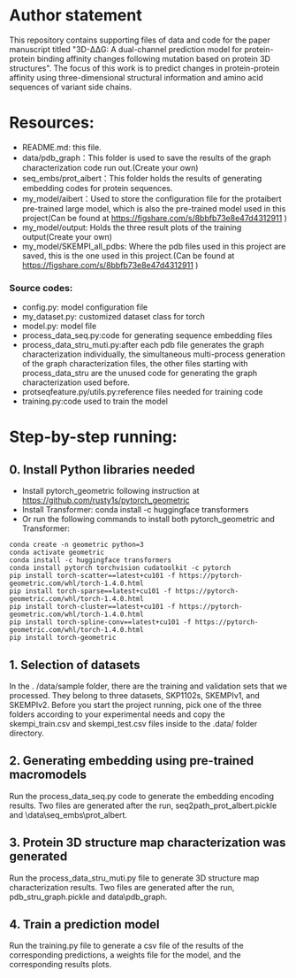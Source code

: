 # Author statement

This repository contains supporting files of data and code for the paper manuscript titled "3D-ΔΔG: A dual-channel prediction model for protein-protein binding affinity changes following mutation based on protein 3D structures". The focus of this work is to predict changes in protein-protein affinity using three-dimensional structural information and amino acid sequences of variant side chains.

# Resources:

+ README.md: this file.
+ data/pdb_graph：This folder is used to save the results of the graph characterization code run out.(Create your own)
+ seq_embs/prot_aibert：This folder holds the results of generating embedding codes for protein sequences.
+ my_model/aibert：Used to store the configuration file for the protaibert pre-trained large model, which is also the pre-trained model used in this project(Can be found at https://figshare.com/s/8bbfb73e8e47d4312911 )
+ my_model/output:  Holds the three result plots of the training output(Create your own)
+  my_model/SKEMPI_all_pdbs: Where the pdb files used in this project are saved, this is the one used in this project.(Can be found at https://figshare.com/s/8bbfb73e8e47d4312911 )

###  Source codes:

+ config.py: model configuration file
+ my_dataset.py: customized dataset class for torch
+ model.py: model file
+  process_data_seq.py:code for generating sequence embedding files
+ process_data_stru_muti.py:after each pdb file generates the graph characterization individually, the simultaneous multi-process generation of the graph characterization files, the other files starting with process_data_stru are the unused code for generating the graph characterization used before.
+ protseqfeature.py/utils.py:reference files needed for training code
+ training.py:code used to train the model

# Step-by-step running:

## 0. Install Python libraries needed

+ Install pytorch_geometric following instruction at https://github.com/rusty1s/pytorch_geometric
+ Install Transformer: conda install -c huggingface transformers
+ Or run the following commands to install both pytorch_geometric and Transformer:

```
conda create -n geometric python=3
conda activate geometric
conda install -c huggingface transformers
conda install pytorch torchvision cudatoolkit -c pytorch
pip install torch-scatter==latest+cu101 -f https://pytorch-geometric.com/whl/torch-1.4.0.html
pip install torch-sparse==latest+cu101 -f https://pytorch-geometric.com/whl/torch-1.4.0.html
pip install torch-cluster==latest+cu101 -f https://pytorch-geometric.com/whl/torch-1.4.0.html
pip install torch-spline-conv==latest+cu101 -f https://pytorch-geometric.com/whl/torch-1.4.0.html
pip install torch-geometric

```

## 1. Selection of datasets

In the . /data/sample folder, there are the training and validation sets that we processed. They belong to three datasets, SKP1102s, SKEMPIv1, and SKEMPIv2. Before you start the project running, pick one of the three folders according to your experimental needs and copy the skempi_train.csv and skempi_test.csv files inside to the .data/ folder directory.

## 2. Generating embedding using pre-trained macromodels

Run the process_data_seq.py code to generate the embedding encoding results. Two files are generated after the run, seq2path_prot_albert.pickle and \data\seq_embs\prot_albert.

## 3. Protein 3D structure map characterization was generated

Run the process_data_stru_muti.py file to generate 3D structure map characterization results. Two files are generated after the run, pdb_stru_graph.pickle and data\pdb_graph.

## 4. Train a prediction model

Run the training.py file to generate a csv file of the results of the corresponding predictions, a weights file for the model, and the corresponding results plots.
